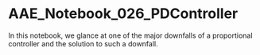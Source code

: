 # AAE_Notebook_026_PDController
In this notebook, we glance at one of the major downfalls of a proportional controller and the solution to such a downfall.
